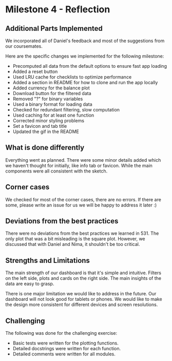 # Milestone 4 - Reflection

## Additional Parts Implemented


We incorporated all of Daniel's feedback and most of the suggestions from our coursemates.


Here are the specific changes we implemented for the following milestone:

- Precomputed all data from the default options to ensure fast app loading
- Added a reset button
- Used LRU cache for checklists to optimize performance
- Added a section in README for how to clone and run the app locally
- Added currency for the balance plot
- Download button for the filtered data
- Removed "?" for binary variables
- Used a binary format for loading data
- Checked for redundant filtering, slow computation
- Used caching for at least one function
- Corrected minor styling problems
- Set a favicon and tab title
- Updated the gif in the README

## What is done differently

Everything went as planned. There were some minor details added which we haven't thought for initially, like info tab or favicon. While the main components were all consistent with the sketch.

## Corner cases

We checked for most of the corner cases, there are no errors. If there are some, please write an issue for us we will be happy to address it later :)

## Deviations from the best practices

There were no deviations from the best practices we learned in 531. The only plot that was a bit misleading is the square plot. However, we discussed that with Daniel and Nima, it shouldn't be too critical.

## Strengths and Limitations

The main strength of our dashboard is that it's simple and intuitive. Filters on the left side, plots and cards on the right side. The main insights of the data are easy to grasp. 

There is one major limitation we would like to address in the future. Our dashboard will not look good for tablets or phones. We would like to make the design more consistent for different devices and screen resolutions. 

## Challenging

The following was done for the challenging exercise:

- Basic tests were written for the plotting functions.
- Detailed docstrings were written for each function.
- Detailed comments were written for all modules.



